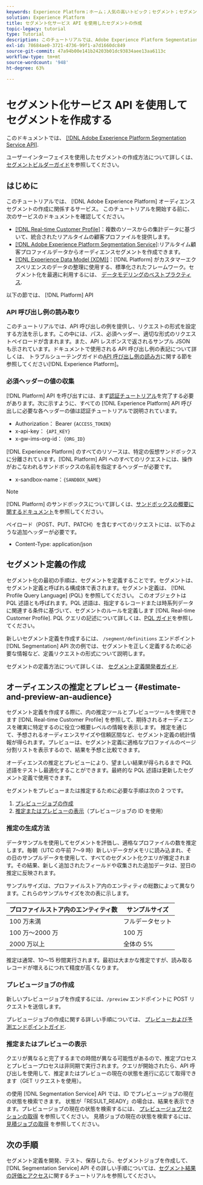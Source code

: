 ```yaml
---
keywords: Experience Platform；ホーム；人気の高いトピック；セグメント；セグメント；セグメントの作成；セグメントの作成；セグメントの作成；セグメント化サービス；
solution: Experience Platform
title: セグメント化サービス API を使用したセグメントの作成
topic-legacy: tutorial
type: Tutorial
description: このチュートリアルでは、Adobe Experience Platform Segmentation Service API を使用してセグメント定義を開発、テスト、プレビュー、保存する方法について説明します。
exl-id: 78684ae0-3721-4736-99f1-a7d1660dc849
source-git-commit: 47a94b00e141b24203b01dc93834aee13aa6113c
workflow-type: tm+mt
source-wordcount: '948'
ht-degree: 63%

---
```


# セグメント化サービス API を使用してセグメントを作成する

このドキュメントでは、 [[!DNL Adobe Experience Platform Segmentation Service API]](../api/getting-started.md).

ユーザーインターフェイスを使用したセグメントの作成方法について詳しくは、[セグメントビルダーガイド](../ui/overview.md)を参照してください。

## はじめに

このチュートリアルでは、 [!DNL Adobe Experience Platform] オーディエンスセグメントの作成に関係するサービス。 このチュートリアルを開始する前に、次のサービスのドキュメントを確認してください。

- [[!DNL Real-time Customer Profile]](../../profile/home.md)：複数のソースからの集計データに基づいて、統合されたリアルタイムの顧客プロファイルを提供します。
- [[!DNL Adobe Experience Platform Segmentation Service]](../home.md):リアルタイム顧客プロファイルデータからオーディエンスセグメントを作成できます。
- [[!DNL Experience Data Model (XDM)]](../../xdm/home.md)：[!DNL Platform] がカスタマーエクスペリエンスのデータの整理に使用する、標準化されたフレームワーク。セグメント化を最適に利用するには、 [データモデリングのベストプラクティス](../../xdm/schema/best-practices.md).

以下の節では、 [!DNL Platform] API

### API 呼び出し例の読み取り

このチュートリアルでは、API 呼び出しの例を提供し、リクエストの形式を設定する方法を示します。この中には、パス、必須ヘッダー、適切な形式のリクエストペイロードが含まれます。また、API レスポンスで返されるサンプル JSON も示されています。ドキュメントで使用される API 呼び出し例の表記について詳しくは、 トラブルシューテングガイドの[API 呼び出し例の読み方](../../landing/troubleshooting.md#how-do-i-format-an-api-request)に関する節を参照してください[!DNL Experience Platform]。

### 必須ヘッダーの値の収集

[!DNL Platform] API を呼び出すには、まず[認証チュートリアル](https://experienceleague.adobe.com/docs/experience-platform/landing/platform-apis/api-authentication.html?lang=ja)を完了する必要があります。次に示すように、すべての [!DNL Experience Platform] API 呼び出しに必要な各ヘッダーの値は認証チュートリアルで説明されています。

- Authorization： Bearer `{ACCESS_TOKEN}`
- x-api-key： `{API_KEY}`
- x-gw-ims-org-id： `{ORG_ID}`

[!DNL Experience Platform] のすべてのリソースは、特定の仮想サンドボックスに分離されています。[!DNL Platform] API へのすべてのリクエストには、操作がおこなわれるサンドボックスの名前を指定するヘッダーが必要です。

- x-sandbox-name：`{SANDBOX_NAME}`

>[!NOTE]
>
>[!DNL Platform] のサンドボックスについて詳しくは、[サンドボックスの概要に関するドキュメント](../../sandboxes/home.md)を参照してください。

ペイロード（POST、PUT、PATCH）を含むすべてのリクエストには、以下のような追加ヘッダーが必要です。

- Content-Type: application/json

## セグメント定義の作成

セグメント化の最初の手順は、セグメントを定義することです。セグメントは、セグメント定義と呼ばれる構成体で表されます。セグメント定義は、 [!DNL Profile Query Language] (PQL) を参照してください。 このオブジェクトは PQL 述語とも呼ばれます。PQL 述語は、指定するレコードまたは時系列データに関連する条件に基づいて、セグメントのルールを定義します [!DNL Real-time Customer Profile]. PQL クエリの記述について詳しくは、[PQL ガイド](../pql/overview.md)を参照してください。

新しいセグメント定義を作成するには、 `/segment/definitions` エンドポイント [!DNL Segmentation] API 次の例では、セグメントを正しく定義するために必要な情報など、定義リクエストの形式について説明します。

セグメントの定義方法について詳しくは、 [セグメント定義開発者ガイド](../api/segment-definitions.md#create).

## オーディエンスの推定とプレビュー {#estimate-and-preview-an-audience}

セグメント定義を作成する際に、内の推定ツールとプレビューツールを使用できます [!DNL Real-time Customer Profile] を参照して、期待されるオーディエンスを確実に特定するのに役立つ概要レベルの情報を表示します。 推定を通じて、予想されるオーディエンスサイズや信頼区間など、セグメント定義の統計情報が得られます。プレビューは、セグメント定義に適格なプロファイルのページ分割リストを表示するので、結果を予想と比較できます。

オーディエンスの推定とプレビューにより、望ましい結果が得られるまで PQL 述語をテストし最適化することができます。最終的な PQL 述語は更新したセグメント定義で使用できます。

セグメントをプレビューまたは推定するために必要な手順は次の 2 つです。

1. [プレビュージョブの作成](#create-a-preview-job)
2. [推定またはプレビューの表示](#view-an-estimate-or-preview)（プレビュージョブの ID を使用）

### 推定の生成方法

データサンプルを使用してセグメントを評価し、適格なプロファイルの数を推定します。毎朝（UTC の午前 7～9 時）新しいデータがメモリに読み込まれ、その日のサンプルデータを使用して、すべてのセグメント化クエリが推定されます。その結果、新しく追加されたフィールドや収集された追加データは、翌日の推定に反映されます。

サンプルサイズは、プロファイルストア内のエンティティの総数によって異なります。これらのサンプルサイズを次の表に示します。

| プロファイルストア内のエンティティ数 | サンプルサイズ |
| ------------------------- | ----------- |
| 100 万未満 | フルデータセット |
| 100 万～2000 万 | 100 万 |
| 2000 万以上 | 全体の 5% |

推定は通常、10～15 秒間実行されます。最初は大まかな推定ですが、読み取るレコードが増えるにつれて精度が高くなります。

### プレビュージョブの作成

新しいプレビュージョブを作成するには、`/preview` エンドポイントに POST リクエストを送信します。

プレビュージョブの作成に関する詳しい手順については、 [プレビューおよび予測エンドポイントガイド](../api/previews-and-estimates.md#create-preview).

### 推定またはプレビューの表示

クエリが異なると完了するまでの時間が異なる可能性があるので、推定プロセスとプレビュープロセスは非同期で実行されます。クエリが開始されたら、API 呼び出しを使用して、推定またはプレビューの現在の状態を進行に応じて取得できます（GET リクエストを使用）。

の使用 [!DNL Segmentation Service] API では、ID でプレビュージョブの現在の状態を検索できます。 状態が「RESULT_READY」の場合は、結果を表示できます。プレビュージョブの現在の状態を検索するには、 [プレビュージョブセクションの取得](../api/previews-and-estimates.md#get-preview) を参照してください。 見積ジョブの現在の状態を検索するには、 [見積ジョブの取得](../api/previews-and-estimates.md#get-estimate) を参照してください。


## 次の手順

セグメント定義を開発、テスト、保存したら、セグメントジョブを作成して、 [!DNL Segmentation Service] API その詳しい手順については、[セグメント結果の評価とアクセス](./evaluate-a-segment.md)に関するチュートリアルを参照してください。
